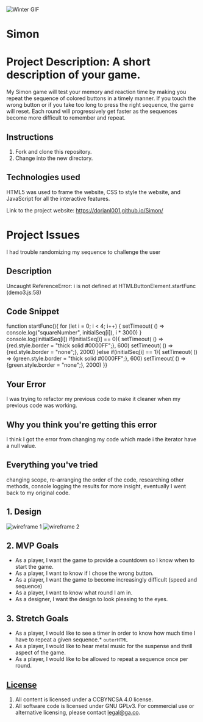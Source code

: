 ![Winter GIF](https://giphy.com/gifs/oxLsWbH1rvy2A/)

# Simon
# Project Description: A short description of your game.
My Simon game will test your memory and reaction time by 
making you repeat the sequence of colored buttons in a 
timely manner. If you touch the wrong button or if you 
take too long to press the right sequence, the game will 
reset. Each round will progressively get faster as the 
sequences become more difficult to remember and repeat.

## Instructions

1. Fork and clone this repository.
1. Change into the new directory.

## Technologies used

HTML5 was used to frame the website, CSS to style the website, and JavaScript for
all the interactive features.

Link to the project website: https://dorianl001.github.io/Simon/

# Project Issues
I had trouble randomizing my sequence to challenge the user
## Description
Uncaught ReferenceError: i is not defined
    at HTMLButtonElement.startFunc (demo3.js:58)

## Code Snippet
function startFunc(){
    for (let i = 0; i < 4; i++) {
        setTimeout( () => console.log("squareNumber", initialSeq[i]), i * 3000)
        }
        console.log(initialSeq[i])
    if(initialSeq[i] == 0){
    setTimeout( () => {red.style.border = "thick solid #0000FF";}, 600)
    setTimeout( () => {red.style.border = "none";}, 2000)
    }else if(initialSeq[i] == 1){
    setTimeout( () => {green.style.border = "thick solid #0000FF";}, 600)
    setTimeout( () => {green.style.border = "none";}, 2000)
    }}

## Your Error
I was trying to refactor my previous code to make it cleaner when my previous code was working.

## Why you think you're getting this error
I think I got the error from changing my code which made i the iterator have a null value. 

## Everything you've tried
changing scope, re-arranging the order of the code, researching other methods, console logging the results for more insight,
eventually I went back to my original code. 

## 1. Design
![wireframe 1](https://i.imgur.com/su1EHDo.png)
![wireframe 2](https://i.imgur.com/E9dToM1.png)
 


## 2. MVP Goals
* As a player, I want the game to provide a countdown so I know when to start the game.
* As a player, I want to know if I chose the wrong button.
* As a player, I want the game to become increasingly difficult (speed and sequence)
* As a player, I want to know what round I am in.
* As a designer, I want the design to look pleasing to the eyes.

## 3. Stretch Goals

* As a player, I would like to see a timer in order to know how much time I have to repeat a given sequence.* `outerHTML`
* As a player, I would like to hear metal music for the suspense and thrill aspect of the game.
* As a player, I would like to be allowed to repeat a sequence once per round.


## [License](LICENSE)

1.  All content is licensed under a CC­BY­NC­SA 4.0 license.
1.  All software code is licensed under GNU GPLv3. For commercial use or
    alternative licensing, please contact legal@ga.co.
